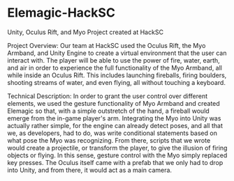 # Elemagic-HackSC
Unity, Oculus Rift, and Myo Project created at HackSC

Project Overview:
  Our team at HackSC used the Oculus Rift, the Myo Armband, and
  Unity Engine to create a virtual environment that the user can
  interact with. The player will be able to use the power of fire,
  water, earth, and air in order to experience the full functionality
  of the Myo Armband, all while inside an Oculus Rift. This includes
  launching fireballs, firing boulders, shooting streams of water, and
  even flying, all without touching a keyboard.
  
Technical Description:
  In order to grant the user control over different elements, we
  used the gesture functionality of Myo Armband and created Elemagic
  so that, with a simple outstretch of the hand, a fireball would
  emerge from the in-game player's arm. Integrating the Myo into
  Unity was actually rather simple, for the engine can already detect
  poses, and all that we, as developers, had to do, was write conditional
  statements based on what pose the Myo was recognizing. From there,
  scripts that we wrote would create a projectile, or transform the player,
  to give the illusion of firing objects or flying. In this sense,
  gesture control with the Myo simply replaced key presses. The Oculus
  itself came with a prefab that we only had to drop into Unity, and from there,
  it would act as a main camera.


